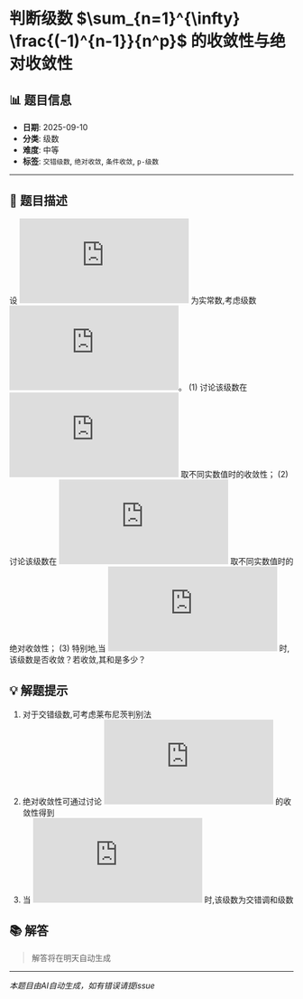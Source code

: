 # 判断级数 $\sum_{n=1}^{\infty} \frac{(-1)^{n-1}}{n^p}$ 的收敛性与绝对收敛性

## 📊 题目信息

- **日期**: 2025-09-10
- **分类**: 级数
- **难度**: 中等
- **标签**: `交错级数`, `绝对收敛`, `条件收敛`, `p-级数`

---

## 📝 题目描述

设 ![equation](https://latex.codecogs.com/svg.latex?p) 为实常数,考虑级数 ![equation](https://latex.codecogs.com/svg.latex?%5Csum_%7Bn%3D1%7D%5E%7B%5Cinfty%7D%20%5Cfrac%7B(-1)%5E%7Bn-1%7D%7D%7Bn%5Ep%7D)。
(1) 讨论该级数在 ![equation](https://latex.codecogs.com/svg.latex?p) 取不同实数值时的收敛性；
(2) 讨论该级数在 ![equation](https://latex.codecogs.com/svg.latex?p) 取不同实数值时的绝对收敛性；
(3) 特别地,当 ![equation](https://latex.codecogs.com/svg.latex?p%20%3D%201) 时,该级数是否收敛？若收敛,其和是多少？

## 💡 解题提示

1. 对于交错级数,可考虑莱布尼茨判别法
2. 绝对收敛性可通过讨论 ![equation](https://latex.codecogs.com/svg.latex?%5Csum_%7Bn%3D1%7D%5E%7B%5Cinfty%7D%20%5Cfrac%7B1%7D%7Bn%5Ep%7D) 的收敛性得到
3. 当 ![equation](https://latex.codecogs.com/svg.latex?p%20%3D%201) 时,该级数为交错调和级数

## 📚 解答

> 解答将在明天自动生成

---

*本题目由AI自动生成，如有错误请提issue*
